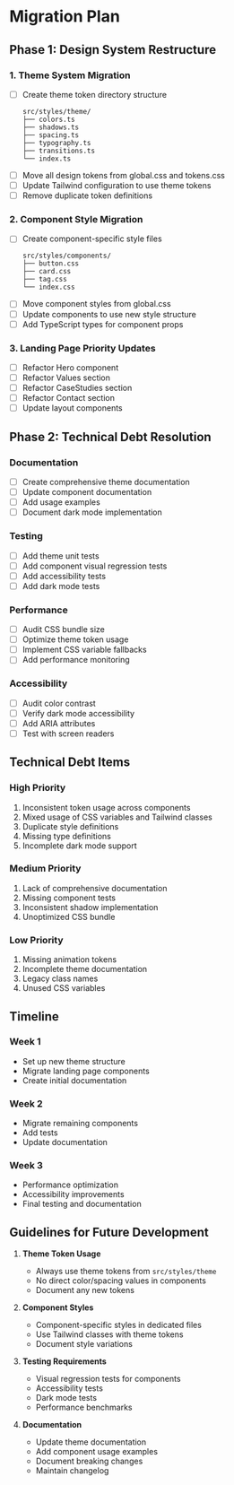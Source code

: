 # Migration Plan

## Phase 1: Design System Restructure

### 1. Theme System Migration

- [ ] Create theme token directory structure
  ```
  src/styles/theme/
  ├── colors.ts
  ├── shadows.ts
  ├── spacing.ts
  ├── typography.ts
  ├── transitions.ts
  └── index.ts
  ```
- [ ] Move all design tokens from global.css and tokens.css
- [ ] Update Tailwind configuration to use theme tokens
- [ ] Remove duplicate token definitions

### 2. Component Style Migration

- [ ] Create component-specific style files
  ```
  src/styles/components/
  ├── button.css
  ├── card.css
  ├── tag.css
  └── index.css
  ```
- [ ] Move component styles from global.css
- [ ] Update components to use new style structure
- [ ] Add TypeScript types for component props

### 3. Landing Page Priority Updates

- [ ] Refactor Hero component
- [ ] Refactor Values section
- [ ] Refactor CaseStudies section
- [ ] Refactor Contact section
- [ ] Update layout components

## Phase 2: Technical Debt Resolution

### Documentation

- [ ] Create comprehensive theme documentation
- [ ] Update component documentation
- [ ] Add usage examples
- [ ] Document dark mode implementation

### Testing

- [ ] Add theme unit tests
- [ ] Add component visual regression tests
- [ ] Add accessibility tests
- [ ] Add dark mode tests

### Performance

- [ ] Audit CSS bundle size
- [ ] Optimize theme token usage
- [ ] Implement CSS variable fallbacks
- [ ] Add performance monitoring

### Accessibility

- [ ] Audit color contrast
- [ ] Verify dark mode accessibility
- [ ] Add ARIA attributes
- [ ] Test with screen readers

## Technical Debt Items

### High Priority

1. Inconsistent token usage across components
2. Mixed usage of CSS variables and Tailwind classes
3. Duplicate style definitions
4. Missing type definitions
5. Incomplete dark mode support

### Medium Priority

1. Lack of comprehensive documentation
2. Missing component tests
3. Inconsistent shadow implementation
4. Unoptimized CSS bundle

### Low Priority

1. Missing animation tokens
2. Incomplete theme documentation
3. Legacy class names
4. Unused CSS variables

## Timeline

### Week 1

- Set up new theme structure
- Migrate landing page components
- Create initial documentation

### Week 2

- Migrate remaining components
- Add tests
- Update documentation

### Week 3

- Performance optimization
- Accessibility improvements
- Final testing and documentation

## Guidelines for Future Development

1. **Theme Token Usage**

   - Always use theme tokens from `src/styles/theme`
   - No direct color/spacing values in components
   - Document any new tokens

2. **Component Styles**

   - Component-specific styles in dedicated files
   - Use Tailwind classes with theme tokens
   - Document style variations

3. **Testing Requirements**

   - Visual regression tests for components
   - Accessibility tests
   - Dark mode tests
   - Performance benchmarks

4. **Documentation**
   - Update theme documentation
   - Add component usage examples
   - Document breaking changes
   - Maintain changelog
